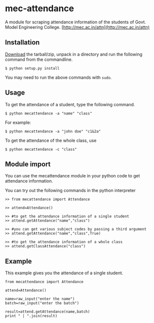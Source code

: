 # mec-attendance

A module for scraping attendance information of the students of Govt. Model Engineering College. [http://mec.ac.in/attn](http://mec.ac.in/attn)

## Installation

[Download](https://github.com/stc043/mecattendance) the tarball/zip, unpack in a directory and run the following command from the commandline.

    $ python setup.py install
    
You may need to run the above commands with `sudo`.

## Usage

To get the attendance of a student, type the following command.

    $ python mecattendance -a "name" "class"

For example:

    $ python mecattendance -a "john doe" "c1&2a"

To get the attendance of the whole class, use

    $ python mecattendance -c "class"
    

    
## Module import

You can use the mecattendance module in your python code to get attendance information.

You can try out the following commands in the python interpreter

    >> from mecattendance import Attendance
    
    >> attend=Attendance()
    
    >> #to get the attendance information of a single student
    >> attend.getAttendance("name","class")
    
    >> #you can get various subject codes by passing a third argument
    >> attend.getAttendance("name","class",True)
    
    >> #to get the attendance information of a whole class
    >> attend.getClassAttendance("class")
    
## Example

This example gives you the attendance of a single student.

    from mecattendance import Attendance
    
    attend=Attendance()
    
    name=raw_input("enter the name")
    batch=raw_input("enter the batch")
    
    result=attend.getAttendance(name,batch)
    print " | ".join(result)
    


